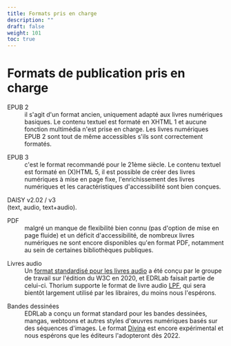 ```yaml
---
title: Formats pris en charge 
description: ""
draft: false
weight: 101
toc: true
---
```



  <h1>Formats de publication pris en charge</h1>

  <dl>
    <dt>EPUB 2</dt>
<dd> il s'agit d'un format ancien, uniquement adapté aux
    livres numériques basiques. Le contenu textuel est formaté en XHTML 1 et
    aucune fonction multimédia n'est prise en charge. Les livres numériques
    EPUB 2 sont tout de même accessibles s'ils sont correctement formatés.
  </dd></dl>
  <dl>
    <dt>EPUB 3</dt>
<dd> c'est le format recommandé pour le 21ème siècle. Le
    contenu textuel est formaté en (X)HTML 5, il est possible de créer des
    livres numériques à mise en page fixe, l'enrichissement des livres
    numériques et les caractéristiques d'accessibilité sont bien conçues.
  </dd></dl>
  <dl>
    <dt>DAISY v2.02 / v3</dt> (text, audio, text+audio).
  </dd></dl>
  <dl>
    <dt>PDF</dt>
<dd> malgré un manque de flexibilité bien connu (pas d'option de
    mise en page fluide) et un déficit d'accessibilité, de nombreux livres
    numériques ne sont encore disponibles qu'en format PDF, notamment
    au sein de certaines bibliothèques publiques.
  </dd></dl>
  <dl>
    <dt>Livres audio</dt>
<dd> Un
    <a href="https://www.w3.org/TR/audiobooks/">format standardisé pour les livres audio</a>
    a été conçu par le groupe de travail sur l'édition du W3C en 2020, et
    EDRLab faisait partie de celui-ci. Thorium supporte le format de livre
    audio <a href="https://www.w3.org/TR/lpf/">LPF</a>, qui sera bientôt
    largement utilisé par les libraires, du moins nous l'espérons.
  </dd></dl>
  <dl>
    <dt>Bandes dessinées</dt>
<dd> EDRLab a conçu un format standard pour les
    bandes dessinées, mangas, webtoons et autres styles d'œuvres numériques
    basés sur des séquences d'images.
    Le format <a href="https://www.edrlab.org/open-standards/">Divina</a> est encore expérimental
    et nous espérons que les éditeurs l'adopteront dès 2022.
  </dd></dl>
